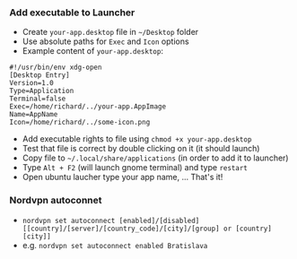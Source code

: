 ### Add executable to Launcher

* Create `your-app.desktop` file in `~/Desktop` folder
* Use absolute paths for `Exec` and `Icon` options
* Example content of `your-app.desktop`:

```
#!/usr/bin/env xdg-open
[Desktop Entry]
Version=1.0
Type=Application
Terminal=false
Exec=/home/richard/../your-app.AppImage
Name=AppName
Icon=/home/richard/../some-icon.png
```

* Add executable rights to file using `chmod +x your-app.desktop`
* Test that file is correct by double clicking on it (it should launch)
* Copy file to `~/.local/share/applications` (in order to add it to launcher)
* Type `Alt + F2` (will launch gnome terminal) and type `restart`
* Open ubuntu laucher type your app name, ... That's it!

### Nordvpn autoconnet
* `nordvpn set autoconnect [enabled]/[disabled] [[country]/[server]/[country_code]/[city]/[group] or [country] [city]]`
* e.g. `nordvpn set autoconnect enabled Bratislava`
